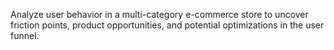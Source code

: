 
Analyze user behavior in a multi-category e-commerce store to uncover friction points, product opportunities, and potential optimizations in the user funnel.
